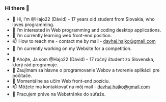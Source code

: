 ### Hi there 👋

- 👋 Hi, I’m @Hajo22 (Dávid) - 17 years old student from Slovakia, who loves programming.
- 👀 I’m interested in Web programming and coding desktop applications.
- 🌱 I’m currently learning web front-end position.
- 📫 How to reach me - contact me by mail - davhaj.hajko@gmail.com
- 🔭 I’m currently working on my Website for a competition.
- 
- 👋 Ahojte, Ja som @Hajo22 (Dávid) - 17 ročný študent zo Slovenska, ktorý rád programuje.
- 👀 Zaujímam sa hlavne o programovanie Webov a tvorenie aplikácii pre počítače.
- 🌱 Momentálne sa učím Web front-end pozíciu.
- 📫 Môžete ma kontaktovať na môj mail - davhaj.hajko@gmail.com
- 🔭 Pracujem práve na Webstránke do súťaže. 
